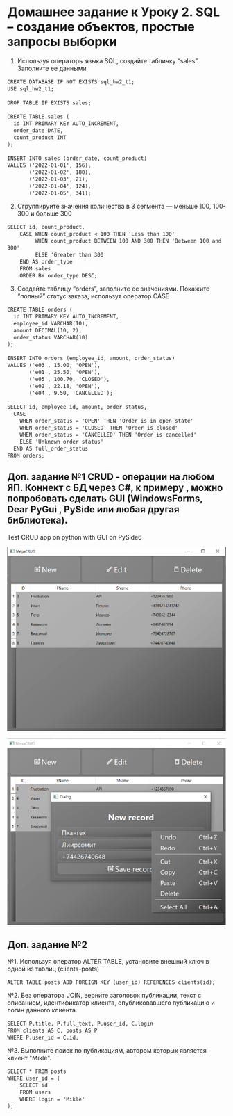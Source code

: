 # Домашнее задание к Уроку 2. SQL – создание объектов, простые запросы выборки

1. Используя операторы языка SQL, создайте табличку “sales”. Заполните ее данными
```
CREATE DATABASE IF NOT EXISTS sql_hw2_t1;
USE sql_hw2_t1;

DROP TABLE IF EXISTS sales;

CREATE TABLE sales (
  id INT PRIMARY KEY AUTO_INCREMENT,
  order_date DATE,
  count_product INT
);

INSERT INTO sales (order_date, count_product)
VALUES ('2022-01-01', 156),
       ('2022-01-02', 180),
       ('2022-01-03', 21),
       ('2022-01-04', 124),
       ('2022-01-05', 341);
```
2. Сгруппируйте значения количества в 3 сегмента — меньше 100, 100-300 и больше 300
```
SELECT id, count_product,
	CASE WHEN count_product < 100 THEN 'Less than 100'
		 WHEN count_product BETWEEN 100 AND 300 THEN 'Between 100 and 300'
		 ELSE 'Greater than 300'
	END AS order_type
    FROM sales
    ORDER BY order_type DESC;
```
3. Создайте таблицу “orders”, заполните ее значениями. Покажите “полный” статус заказа, используя оператор CASE
```
CREATE TABLE orders (
  id INT PRIMARY KEY AUTO_INCREMENT,
  employee_id VARCHAR(10),
  amount DECIMAL(10, 2),
  order_status VARCHAR(10)
);

INSERT INTO orders (employee_id, amount, order_status)
VALUES ('e03', 15.00, 'OPEN'),
       ('e01', 25.50, 'OPEN'),
       ('e05', 100.70, 'CLOSED'),
       ('e02', 22.18, 'OPEN'),
       ('e04', 9.50, 'CANCELLED');

SELECT id, employee_id, amount, order_status, 
  CASE 
    WHEN order_status = 'OPEN' THEN 'Order is in open state'
    WHEN order_status = 'CLOSED' THEN 'Order is closed'
    WHEN order_status = 'CANCELLED' THEN 'Order is cancelled'
    ELSE 'Unknown order status'
  END AS full_order_status
FROM orders;
```
## Доп. задание №1 CRUD - операции на любом ЯП. Коннект с БД через С#, к примеру , можно попробовать сделать GUI (WindowsForms, Dear PyGui , PySide или любая другая библиотека).

Test CRUD app on python with GUI on PySide6

[![Общий вид](./assets/overview.png)](./assets/overview.png)

[![Добавление](./assets/new_record.png)](./assets/new_record.png)

## Доп. задание №2

№1. Используя оператор ALTER TABLE, установите внешний ключ в одной
из таблиц (clients-posts)
```
ALTER TABLE posts ADD FOREIGN KEY (user_id) REFERENCES clients(id);
```
№2. Без оператора JOIN, верните заголовок публикации, текст с описанием, идентификатор клиента, опубликовавшего публикацию и логин данного клиента.
```
SELECT P.title, P.full_text, P.user_id, C.login
FROM clients AS C, posts AS P
WHERE P.user_id = C.id;
```
№3. Выполните поиск по публикациям, автором которых является клиент "Mikle".
```
SELECT * FROM posts
WHERE user_id = (
    SELECT id
    FROM users
    WHERE login = 'Mikle'
);
```
